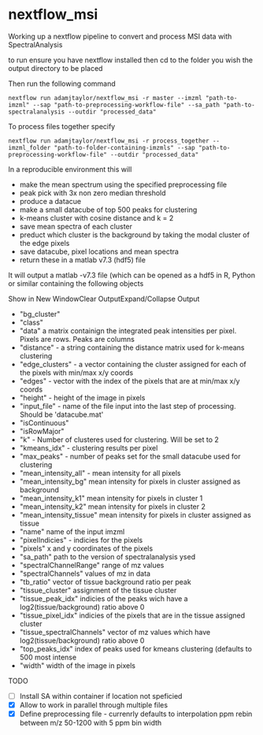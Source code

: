 # nextflow_msi
Working up a nextflow pipeline to convert and process MSI data with SpectralAnalysis

to run ensure you have nextflow installed then cd to the folder you wish the output directory to be placed

Then run the following command

    nextflow run adamjtaylor/nextflow_msi -r master --imzml "path-to-imzml" --sap "path-to-preprocessing-workflow-file" --sa_path "path-to-spectralanalysis --outdir "processed_data"

To process files together specify

    nextflow run adamjtaylor/nextflow_msi -r process_together --imzml_folder "path-to-folder-containing-imzmls" --sap "path-to-preprocessing-workflow-file" --outdir "processed_data"

In a reproducible  environment this will
- make the mean spectrum using the specified preprocessing file
- peak pick with 3x non zero median threshold
- produce a datacue
- make a small datacube of top 500 peaks for clustering
- k-means cluster with cosine distance and k = 2
- save mean spectra of each cluster
- preduct which cluster is the background by taking the modal cluster of the edge pixels
- save datacube, pixel locations and mean spectra
- return these in a matlab v7.3 (hdf5) file

It will output a matlab -v7.3 file (which can be opened as a hdf5 in R, Python or similar containing the following objects

Show in New WindowClear OutputExpand/Collapse Output
 - "bg_cluster"              
 - "class"                   
 - "data" a matrix containign the integrated peak intensities per pixel. Pixels are rows. Peaks are columns               
- "distance" - a string containing the distance matrix used for k-means clustering                
- "edge_clusters" - a vector containing the cluster assigned for each of the pixels with min/max x/y coords        
- "edges" - vector with the index of the pixels that are at min/max x/y coords                
- "height" - height of the image in pixels                 
- "input_file" - name of the file input into the last step of processing. Should be 'datacube.mat'             
- "isContinuous"           
- "isRowMajor"              
- "k" - Number of clusteres used for clustering. Will be set to 2                     
- "kmeans_idx" - clustering results per pixel             
- "max_peaks" - number of peaks set for the small datacube used for clustering              
- "mean_intensity_all"  - mean intensity for all pixels    
- "mean_intensity_bg" mean intensity for pixels in cluster assigned as background     
- "mean_intensity_k1" mean intensity for pixels in cluster 1      
- "mean_intensity_k2" mean intensity for pixels in cluster 2      
- "mean_intensity_tissue" mean intensity for pixels in cluster assigned as tissue 
- "name" name of the input imzml                   
- "pixelIndicies" - indicies for the pixels          
- "pixels" x and y coordinates of the pixels                
- "sa_path" path to the version of spectralanalysis ysed                
- "spectralChannelRange" range of mz values   
- "spectralChannels" values of mz in data      
- "tb_ratio" vector of tissue background ratio per peak               
- "tissue_cluster" assignment of the tissue cluster         
- "tissue_peak_idx" indicies of the peaks wich have a log2(tissue/background) ratio above 0       
- "tissue_pixel_idx" indicies of the pixels that are in the tissue assigned cluster       
- "tissue_spectralChannels" vector of mz values which have log2(tissue/background) ratio above 0 
- "top_peaks_idx" index of peaks used for kmeans clustering (defaults to 500 most intense         
- "width" width of the image in pixels         

TODO

- [ ] Install SA within container if location not speficied
- [x] Allow to work in parallel through multiple files
- [x] Define preprocessing file - currenrly defaults to interpolation ppm rebin between m/z 50-1200 with 5 ppm bin width
